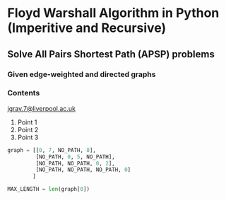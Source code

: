# Floyd Warshall Algorithm in Python (Imperitive and Recursive)

## Solve All Pairs Shortest Path (APSP) problems

### Given edge-weighted and directed graphs

### Contents

<jgray.7@liverpool.ac.uk>

1. Point 1
2. Point 2
3. Point 3

```python
graph = [[0, 7, NO_PATH, 8],
         [NO_PATH, 0, 5, NO_PATH],
         [NO_PATH, NO_PATH, 0, 2],
         [NO_PATH, NO_PATH, NO_PATH, 0]
        ]

MAX_LENGTH = len(graph[0])
```
